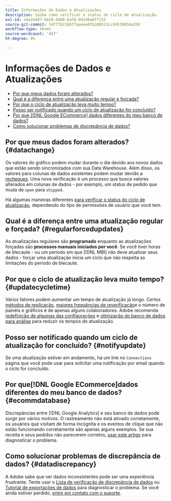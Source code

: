 ```yaml
---
title: Informações de Dados e Atualizações
description: Saiba como verificar o status do ciclo de atualização.
exl-id: a4a2e487-b826-4888-baf0-9d246a8ff153
source-git-commit: 14777b216bf7aaeea0fb2d0513cc94539034a359
workflow-type: tm+mt
source-wordcount: '417'
ht-degree: 0%

---
```


# Informações de Dados e Atualizações

* [Por que meus dados foram alterados?](#datachange)
* [Qual é a diferença entre uma atualização regular e forçada?](#regularforcedupdates)
* [Por que o ciclo de atualização leva muito tempo?](#updatecycletime)
* [Posso ser notificado quando um ciclo de atualização for concluído?](#notifyupdate)
* [Por que [!DNL Google ECommerce] dados diferentes do meu banco de dados?](#ecommdatabase)
* [Como solucionar problemas de discrepância de dados?](#datadiscrepancy)

## Por que meus dados foram alterados? {#datachange}

Os valores do gráfico podem mudar durante o dia devido aos novos dados que estão sendo sincronizados com sua Data Warehouse. Além disso, os valores para colunas de dados existentes podem mudar devido a [recheques](../data-warehouse-mgr/cfg-data-rechecks.md). Uma nova verificação é um processo que busca valores alterados em colunas de dados - por exemplo, um status de pedido que muda de `open` para `shipped`.

Há algumas maneiras diferentes [para verificar o status do ciclo de atualização](../../best-practices/check-update-cycle.md), dependendo do tipo de permissões de usuário que você tem.

## Qual é a diferença entre uma atualização regular e forçada? {#regularforcedupdates}

As atualizações regulares são **programado** enquanto as atualizações forçadas são **processos manuais iniciados por você**. Se você tiver horas de blecaute - ou um período em que [!DNL MBI] não deve atualizar seus dados - forçar uma atualização inicia um ciclo que não respeita as limitações do período de blecaute.

## Por que o ciclo de atualização leva muito tempo? {#updatecycletime}

Vários fatores podem aumentar um tempo de atualização já longo. Certos [métodos de replicação](../data-warehouse-mgr/cfg-replication-methods.md), [maiores frequências de reverificação](../data-warehouse-mgr/cfg-data-rechecks.md)e o número de painéis e gráficos é de apenas alguns colaboradores. Adobe recomenda [redefinição de algumas das configurações](../../best-practices/reduce-update-cycle-time.md) e [otimização do banco de dados para análise](../../best-practices/opt-db-analysis.md) para reduzir os tempos de atualização.

## Posso ser notificado quando um ciclo de atualização for concluído? {#notifyupdate}

Se uma atualização estiver em andamento, há um link no `Connections` página que você pode usar para solicitar uma notificação por email quando o ciclo for concluído.

## Por que[!DNL Google ECommerce]dados diferentes do meu banco de dados? {#ecommdatabase}

Discrepâncias entre [!DNL Google Analytics] e seu banco de dados pode surgir por vários motivos. O rastreamento não está ativado corretamente, os usuários que visitam de forma incógnita e os eventos de clique que não estão funcionando corretamente são apenas alguns exemplos. Se sua receita e seus pedidos não parecerem corretos, [usar este artigo](https://experienceleague.adobe.com/docs/commerce-knowledge-base/kb/troubleshooting/miscellaneous/diagnosing-google-ecommerce-revenue-discrepancies.html?lang=en) para diagnosticar o problema.

## Como solucionar problemas de discrepância de dados? {#datadiscrepancy}

A Adobe sabe que ver dados inconsistentes pode ser uma experiência frustrante. Tente usar o [Lista de verificação de discrepância de dados](https://experienceleague.adobe.com/docs/commerce-knowledge-base/kb/troubleshooting/miscellaneous/diagnosing-a-data-discrepancy.html?lang=en) ou [Tutorial de exportações de dados](https://experienceleague.adobe.com/docs/commerce-knowledge-base/kb/troubleshooting/miscellaneous/using-data-exports-to-pinpoint-discrepancies.html?lang=en) para diagnosticar o problema. Se você ainda estiver perdido, [entre em contato com o suporte](https://experienceleague.adobe.com/docs/commerce-knowledge-base/kb/troubleshooting/miscellaneous/mbi-service-policies.html?lang=en).
